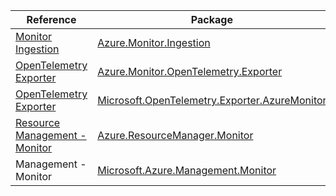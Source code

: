 | Reference | Package | Source |
|---|---|---|
|[Monitor Ingestion](monitor.ingestion-readme.md)|[Azure.Monitor.Ingestion](https://www.nuget.org/packages/Azure.Monitor.Ingestion)|[GitHub](https://github.com/Azure/azure-sdk-for-net/blob/main/sdk/monitor/Azure.Monitor.Ingestion)|
|[OpenTelemetry Exporter](monitor.opentelemetry.exporter-readme.md)|[Azure.Monitor.OpenTelemetry.Exporter](https://www.nuget.org/packages/Azure.Monitor.OpenTelemetry.Exporter)|[GitHub](https://github.com/Azure/azure-sdk-for-net/blob/main/sdk/monitor/Azure.Monitor.OpenTelemetry.Exporter)|
|[OpenTelemetry Exporter](microsoft.opentelemetry.exporter.azuremonitor-readme.md)|[Microsoft.OpenTelemetry.Exporter.AzureMonitor](https://www.nuget.org/packages/Microsoft.OpenTelemetry.Exporter.AzureMonitor)|[GitHub](https://github.com/Azure/azure-sdk-for-net)|
|[Resource Management - Monitor](resourcemanager.monitor-readme.md)|[Azure.ResourceManager.Monitor](https://www.nuget.org/packages/Azure.ResourceManager.Monitor)|[GitHub](https://github.com/Azure/azure-sdk-for-net/blob/main/sdk/monitor/Azure.ResourceManager.Monitor)|
|Management - Monitor|[Microsoft.Azure.Management.Monitor](https://www.nuget.org/packages/Microsoft.Azure.Management.Monitor)|[GitHub](https://github.com/Azure/azure-sdk-for-net)|
